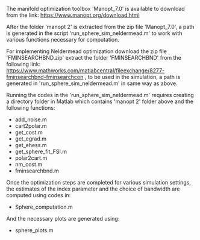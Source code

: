 The manifold optimization toolbox 'Manopt_7.0' is available to download from the link:
https://www.manopt.org/download.html

After the folder 'manopt 2' is extracted from the zip file 'Manopt_7.0', a path is generated in the script 'run_sphere_sim_neldermead.m' to work with various functions necessary for computation. 

For implementing Neldermead optimization download the zip file 'FMINSEARCHBND.zip' extract the folder 'FMINSEARCHBND' from the following link:
https://www.mathworks.com/matlabcentral/fileexchange/8277-fminsearchbnd-fminsearchcon , to be used in the simulation, a path is generated in 'run_sphere_sim_neldermead.m' in same way as above.

Running the codes in the 'run_sphere_sim_neldermead.m' requires creating a directory folder in Matlab which contains 'manopt 2' folder above and the following functions:

- add_noise.m
- cart2polar.m
- get_cost.m
- get_egrad.m
- get_ehess.m
- get_sphere_fit_FSI.m
- polar2cart.m
- nm_cost.m
- fminsearchbnd.m

Once the optimization steps are completed for various simulation settings, the estimates of the index parameter and the choice of bandwidth are computed using codes in:

- Sphere_computation.m

And the necessary plots are generated using:

- sphere_plots.m

